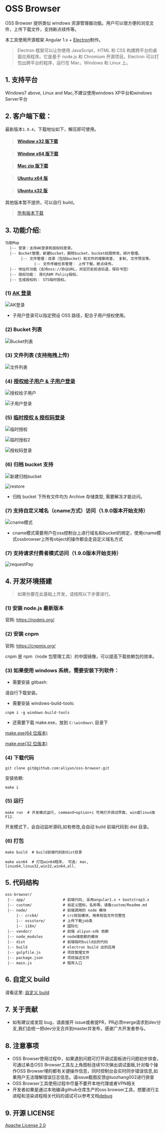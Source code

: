 # OSS Browser

OSS Browser 提供类似 windows 资源管理器功能。用户可以很方便的浏览文件，上传下载文件，支持断点续传等。

本工具使用开源框架 Angular 1.x + [Electron](http://electron.atom.io/)制作。

> Electron 框架可以让你使用 JavaScript，HTML 和 CSS 构建跨平台的桌面应用程序。它是基于 node.js 和 Chromium 开源项目。Electron 可以打包出跨平台的程序，运行在 Mac，Windows 和 Linux 上。

## 1. 支持平台

Windows7 above, Linux and Mac,不建议使用windows XP平台和windows Server平台

## 2. 客户端下载：

最新版本`1.9.4`，下载地址如下，解压即可使用。

> [<h4>Window x32 版下载</h4>](https://oss-attachment.cn-hangzhou.oss.aliyun-inc.com/oss-browser/1.9.4/oss-browser-win32-ia32.zip)

> [<h4>Window x64 版下载</h4>](https://oss-attachment.cn-hangzhou.oss.aliyun-inc.com/oss-browser/1.9.4/oss-browser-win32-x64.zip)

> [<h4>Mac zip 版下载</h4>](https://oss-attachment.cn-hangzhou.oss.aliyun-inc.com/oss-browser/1.9.4/oss-browser-darwin-x64.zip)

> [<h4>Ubuntu x64 版</h4>](https://oss-attachment.cn-hangzhou.oss.aliyun-inc.com/oss-browser/1.9.4/oss-browser-linux-x64.zip)

> [<h4>Ubuntu x32 版</h4>](https://oss-attachment.cn-hangzhou.oss.aliyun-inc.com/oss-browser/1.9.4/oss-browser-linux-ia32.zip)

其他版本暂不提供，可以自行 build。

> [所有版本下载](all-releases.md)

## 3. 功能介绍:

```
功能Map
  |-- 登录：支持AK登录和授权码登录。
  |-- Bucket管理，新建bucket，删除bucket，bucket权限修改，碎片管理。
       |-- 文件管理：目录（包括bucket）和文件的增删改查， 复制, 文件预览等。
             |-- 文件传输任务管理： 上传下载，断点续传。
  |-- 地址栏功能（支持oss://协议URL，浏览历史前进后退，保存书签）
  |-- 授权功能： 简化RAM Policy授权。
  |-- 生成授权码： STS临时授权。
```

### (1) [AK 登录](docs/aklogin.md)

![AK登录](preview/login.png)

- 子用户登录可以指定预设 OSS 路径，配合子用户授权使用。

### (2) Bucket 列表

![Bucket列表](preview/bucket-list.png)

### (3) 文件列表 (支持拖拽上传)

![文件列表](preview/file-list.png)

### (4) [授权给子用户 & 子用户登录](docs/aklogin.md)

![授权给子用户](preview/subuser-grant.png)

![子用户登录](preview/login-subak1.png)

### (5) [临时授权 & 授权码登录](docs/authToken.md)

![临时授权](preview/genToken2.png)

![临时授权2](preview/genToken3.png)

![授权码登录](preview/token-login.png)

### (6) 归档 bucket 支持

![新建归档bucket](preview/create-archive-bucket.png)

![restore](preview/need-restore.png)

- 归档 bucket 下所有文件均为 Archive 存储类型, 需要解冻才能访问。

### (7) 支持自定义域名（cname方式）访问（1.9.0版本开始支持）

![cname模式](preview/cname.png)

- cname模式需要用户在oss控制台上进行域名和bucket的绑定，使用cname模式ossbrowser上所有object的操作都会走自定义域名方式

### (7) 支持请求付费者模式访问（1.9.0版本开始支持）

![requestPay](preview/requestpay.png)

## 4. 开发环境搭建

> 如果你要在此基础上开发，请按照以下步骤进行。

### (1) 安装 node.js 最新版本

官网: https://nodejs.org/

### (2) 安装 cnpm

官网: https://cnpmjs.org/

cnpm 是 npm（node 包管理工具）的中国镜像，可以提高下载依赖包的效率。

### (3) 如果使用 windows 系统，需要安装下列软件：

- 需要安装 gitbash:

请自行下载安装。

- 需要安装 windows-build-tools:

```
cnpm i -g windows-build-tools
```

- 还需要下载 make.exe，放到 `C:\windows\` 目录下

[make.exe(64 位版本)](http://luogc.oss-cn-hangzhou.aliyuncs.com/oss-browser-publish/windows-tools/64/make.exe)

[make.exe(32 位版本)](http://luogc.oss-cn-hangzhou.aliyuncs.com/oss-browser-publish/windows-tools/32/make.exe)

### (4) 下载代码

```
git clone git@github.com:aliyun/oss-browser.git
```

安装依赖:

```
make i
```

### (5) 运行

```
make run  # 开发模式运行, command+option+i 可用打开调试界面, win或linux按 F12.
```

开发模式下，会自动监听源码,如有修改,会自动 build 前端代码到 dist 目录。

### (6) 打包

```
make build  # build前端代码到dist目录
```

```
make win64  # 打包win64程序， 可选: mac, linux64,linux32,win32,win64,all.
```

## 5. 代码结构

```
oss-browser/
 |-- app/                 # 前端代码, 采用angular1.x + bootstrap3.x
 |-- custom/              # 自定义图标，名称等。请看custom/Readme.md
 |-- node/                # 前端调用的 node 模块
     |-- crc64/           # crc校验模块，用来校验文件完整性
     |-- ossstore/        # 上传下载job类
     |-- i18n/            # 国际化
 |-- vendor/              # 前端 aliyun-sdk 依赖
 |-- node_modules         # node端依赖的模块
 |-- dist                 # 前端临时build出的代码
 |-- build                # electron build 出的应用
 |-- gulpfile.js          # 项目管理文件
 |-- package.json         # 项目描述文件
 |-- main.js              # 程序入口
```

## 6. 自定义 build

请看这里: [自定义 build](custom/)

## 7. 关于贡献

- 如有建议或发现 bug，请直接开 issue或者提PR，PR必须merge请求到dev分支,我们会统一把dev分支合并到master并发布，感谢广大开发者参与。

## 8. 注意事项
- OSS Browser使用过程中，如果遇到问题可打开调试面板进行问题初步排查，可通过单击OSS Browser工具左上角图标连续10次弹出调试面板,针对每个操作OSS Browser埋的都有关键操作信息，同时控制台会实时同步错误信息,如果用户无法理解错误日志信息。请issue截图反馈@luozhang002进行排查
- OSS Browser工具使用过程中尽量不要开本地代理或者VPN相关
- 开发者如果是通过本地编译github仓库生产的oss browser工具，想要进行主进程和渲染进程相关代码的调试可以参考文档[debug](debug.md)

## 9. 开源 LICENSE

[Apache License 2.0](LICENSE)
